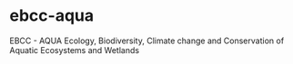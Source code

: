 # ebcc-aqua
EBCC - AQUA
Ecology, Biodiversity, Climate change and Conservation of Aquatic Ecosystems and Wetlands
